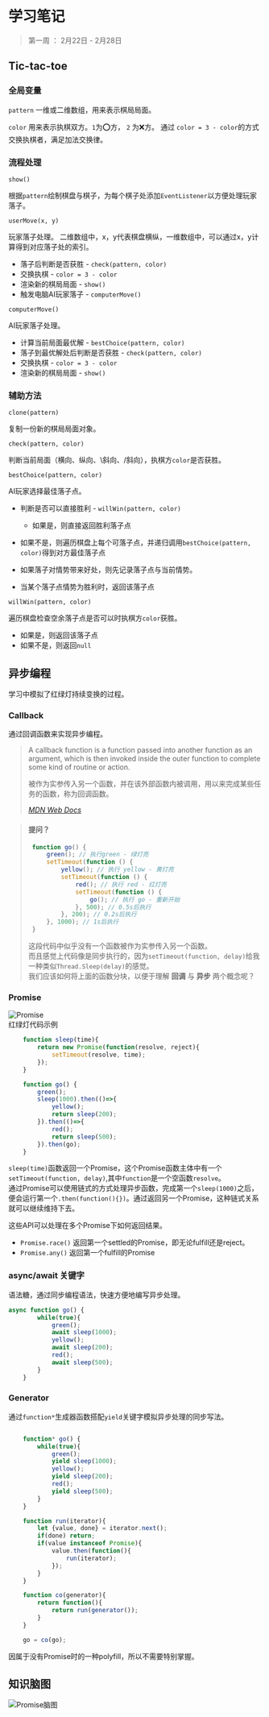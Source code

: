# 学习笔记
> 第一周 ： 2月22日 - 2月28日

## Tic-tac-toe
### 全局变量
`pattern` 一维或二维数组，用来表示棋局局面。

`color` 用来表示执棋双方。`1`为⭕️方， `2` 为❌方。
通过 `color = 3 - color`的方式交换执棋者，满足加法交换律。

### 流程处理

`show()`

根据`pattern`绘制棋盘与棋子，为每个棋子处添加`EventListener`以方便处理玩家落子。

`userMove(x, y)`

玩家落子处理。
二维数组中，x，y代表棋盘横纵，一维数组中，可以通过x，y计算得到对应落子处的索引。
* 落子后判断是否获胜 - `check(pattern, color)`
* 交换执棋 - `color = 3 - color`
* 渲染新的棋局局面 - `show()`
* 触发电脑AI玩家落子 - `computerMove()`

`computerMove()`

AI玩家落子处理。
* 计算当前局面最优解 - `bestChoice(pattern, color)`
* 落子到最优解处后判断是否获胜 - `check(pattern, color)`
* 交换执棋 - `color = 3 - color`
* 渲染新的棋局局面 - `show()`

### 辅助方法

`clone(pattern)`

复制一份新的棋局局面对象。

`check(pattern, color)`

判断当前局面（横向、纵向、\斜向、/斜向），执棋方`color`是否获胜。

`bestChoice(pattern, color)`

AI玩家选择最佳落子点。
* 判断是否可以直接胜利 - `willWin(pattern, color)`
    * 如果是，则直接返回胜利落子点
  
* 如果不是，则遍历棋盘上每个可落子点，并递归调用`bestChoice(pattern, color)`得到对方最佳落子点
* 如果落子对情势带来好处，则先记录落子点与当前情势。
* 当某个落子点情势为胜利时，返回该落子点

`willWin(pattern, color)`

遍历棋盘检查空余落子点是否可以时执棋方`color`获胜。

* 如果是，则返回该落子点
* 如果不是，则返回`null`

## 异步编程
学习中模拟了红绿灯持续变换的过程。
### Callback
通过回调函数来实现异步编程。
> A callback function is a function passed into another function as an argument, which is then invoked inside the outer function to complete some kind of routine or action.
> 
> 被作为实参传入另一个函数，并在该外部函数内被调用，用以来完成某些任务的函数，称为回调函数。
> 
> *[MDN Web Docs](https://developer.mozilla.org/en-US/docs/Glossary/Callback_function)*

> #### 提问？
>```JavaScript
>  function go() {
>      green(); // 执行green - 绿灯亮
>      setTimeout(function () {
>          yellow(); // 执行 yellow - 黄灯亮
>          setTimeout(function () {
>              red(); // 执行 red - 红灯亮
>              setTimeout(function () {
>                  go(); // 执行 go - 重新开始
>              }, 500); // 0.5s后执行
>          }, 200); // 0.2s后执行
>      }, 1000); // 1s后执行
>  }
>```
>这段代码中似乎没有一个函数被作为实参传入另一个函数。  
>而且感觉上代码像是同步执行的，因为`setTimeout(function, delay)`给我一种类似`Thread.Sleep(delay)`的感觉。  
>我们应该如何将上面的函数分块，以便于理解 **回调** 与 **异步** 两个概念呢？

### Promise
![Promise](https://mdn.mozillademos.org/files/8633/promises.png)  
红绿灯代码示例
```javascript
    function sleep(time){
        return new Promise(function(resolve, reject){
            setTimeout(resolve, time);
        });
    }

    function go() {
        green();
        sleep(1000).then(()=>{
            yellow();
            return sleep(200);
        }).then(()=>{
            red();
            return sleep(500);
        }).then(go);
    }   
```
`sleep(time)`函数返回一个Promise，这个Promise函数主体中有一个`setTimeout(function, delay)`,其中`function`是一个空函数`resolve`。  
通过Promise可以使用链式的方式处理异步函数，完成第一个`sleep(1000)`之后，便会运行第一个`.then(function(){})`。通过返回另一个Promise，这种链式关系就可以继续维持下去。  

这些API可以处理在多个Promise下如何返回结果。
* `Promise.race()` 返回第一个settled的Promise，即无论fulfill还是reject。
* `Promise.any()` 返回第一个fulfill的Promise

### async/await 关键字
语法糖，通过同步编程语法，快速方便地编写异步处理。
```javascript
async function go() {
        while(true){
            green();
            await sleep(1000);
            yellow();
            await sleep(200);
            red();
            await sleep(500);
        }
    }
```
### Generator
通过`function*`生成器函数搭配`yield`关键字模拟异步处理的同步写法。  
```javascript

    function* go() {
        while(true){
            green();
            yield sleep(1000);
            yellow();
            yield sleep(200);
            red();
            yield sleep(500);
        }
    }

    function run(iterator){
        let {value, done} = iterator.next();
        if(done) return;
        if(value instanceof Promise){
            value.then(function(){
                run(iterator);
            });
        }
    }

    function co(generator){
        return function(){
            return run(generator());
        }
    }

    go = co(go);
```
因属于没有Promise时的一种polyfill，所以不需要特别掌握。

## 知识脑图
![Promise脑图](https://github.com/KamikidFu/Frontend-09-Template/blob/main/Week_01/Promise脑图.png) 